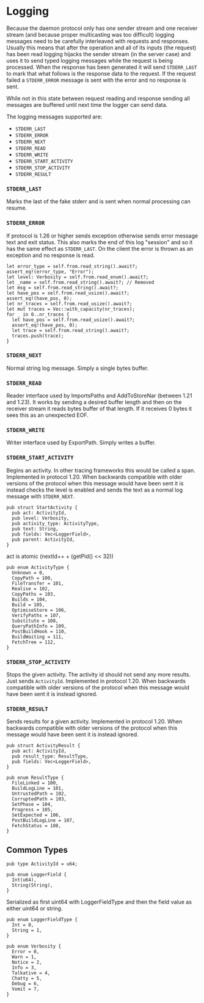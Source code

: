 # Logging

Because the daemon protocol only has one sender stream and one receiver stream
(and because proper multicasting was too difficult) logging messages need to be
carefully interleaved with requests and responses. Usually this means that after
the operation and all of its inputs (the request) has been read logging hijacks
the sender stream (in the server case) and uses it to send typed logging messages
while the request is being processed. When the response has been generated it
will send `STDERR_LAST` to mark that what follows is the
response data to the request. If the request failed a `STDERR_ERROR` message is
sent with the error and no response is sent.


While not in this state between request reading and response sending all
messages are buffered until next time the logger can send data.

The logging messages supported are:
- `STDERR_LAST`
- `STDERR_ERROR`
- `STDERR_NEXT`
- `STDERR_READ`
- `STDERR_WRITE`
- `STDERR_START_ACTIVITY`
- `STDERR_STOP_ACTIVITY`
- `STDERR_RESULT`


### `STDERR_LAST`
Marks the last of the fake stderr and is sent when normal processing can resume.

### `STDERR_ERROR`
If protocol is 1.26 or higher sends exception otherwise sends error message
text and exit status. This also marks the end of this log "session" and so it
has the same effect as `STDERR_LAST`.
On the client the error is thrown as an exception and no response is read.

```
let error_type = self.from.read_string().await?;
assert_eq!(error_type, "Error");
let level: Verbosity = self.from.read_enum().await?;
let _name = self.from.read_string().await?; // Removed
let msg = self.from.read_string().await?;
let have_pos = self.from.read_usize().await?;
assert_eq!(have_pos, 0);
let nr_traces = self.from.read_usize().await?;
let mut traces = Vec::with_capacity(nr_traces);
for _ in 0..nr_traces {
  let have_pos = self.from.read_usize().await?;
  assert_eq!(have_pos, 0);
  let trace = self.from.read_string().await?;
  traces.push(trace);
}
```

### `STDERR_NEXT`
Normal string log message. Simply a single bytes buffer.

### `STDERR_READ`
Reader interface used by ImportsPaths and AddToStoreNar (between 1.21 and 1.23).
It works by sending a desired buffer length and then on the receiver stream it
reads bytes buffer of that length. If it receives 0 bytes it sees this as an
unexpected EOF.

### `STDERR_WRITE`
Writer interface used by ExportPath. Simply writes a buffer.

### `STDERR_START_ACTIVITY`
Begins an activity. In other tracing frameworks this would be called a span.
Implemented in protocol 1.20. When backwards compatible with older versions of the
protocol when this message would have been sent it is instead checks the level is
enabled and sends the text as a normal log message with ```STDERR_NEXT```.

```
pub struct StartActivity {
  pub act: ActivityId,
  pub level: Verbosity,
  pub activity_type: ActivityType,
  pub text: String,
  pub fields: Vec<LoggerField>,
  pub parent: ActivityId,
}
```
act is atomic (nextId++ + (getPid() << 32))

```
pub enum ActivityType {
  Unknown = 0,
  CopyPath = 100,
  FileTransfer = 101,
  Realise = 102,
  CopyPaths = 103,
  Builds = 104,
  Build = 105,
  OptimiseStore = 106,
  VerifyPaths = 107,
  Substitute = 108,
  QueryPathInfo = 109,
  PostBuildHook = 110,
  BuildWaiting = 111,
  FetchTree = 112,
}
```

### `STDERR_STOP_ACTIVITY`
Stops the given activity. The activity id should not send any more results.
Just sends `ActivityId`.
Implemented in protocol 1.20. When backwards compatible with older versions of
the protocol when this message would have been sent it is instead ignored.

### `STDERR_RESULT`
Sends results for a given activity.
Implemented in protocol 1.20. When backwards compatible with older versions of
the protocol when this message would have been sent it is instead ignored.

```
pub struct ActivityResult {
  pub act: ActivityId,
  pub result_type: ResultType,
  pub fields: Vec<LoggerField>,
}
```

```
pub enum ResultType {
  FileLinked = 100,
  BuildLogLine = 101,
  UntrustedPath = 102,
  CorruptedPath = 103,
  SetPhase = 104,
  Progress = 105,
  SetExpected = 106,
  PostBuildLogLine = 107,
  FetchStatus = 108,
}
```

## Common Types

```
pub type ActivityId = u64;
```

```
pub enum LoggerField {
  Int(u64),
  String(String),
}
```
Serialized as first uint64 with LoggerFieldType and then the field value as
either uint64 or string.

```
pub enum LoggerFieldType {
  Int = 0,
  String = 1,
}
```

```
pub enum Verbosity {
  Error = 0,
  Warn = 1,
  Notice = 2,
  Info = 3,
  Talkative = 4,
  Chatty = 5,
  Debug = 6,
  Vomit = 7,
}
```

